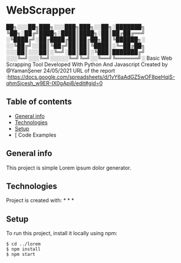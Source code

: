 # WebScrapper

██╗░░░██╗███╗░░░███╗███╗░░██╗░███████╗
╚██╗░██╔╝████╗░████║████╗░██║██╔██╔══╝
░╚████╔╝░██╔████╔██║██╔██╗██║╚██████╗░
░░╚██╔╝░░██║╚██╔╝██║██║╚████║░╚═██╔██╗
░░░██║░░░██║░╚═╝░██║██║░╚███║███████╔╝
░░░╚═╝░░░╚═╝░░░░░╚═╝╚═╝░░╚══╝╚══════╝░
Basic Web Scrapping Tool Developed With Python And Javascript
Created by @YamanŞener 24/05/2021
URL of the report :https://docs.google.com/spreadsheets/d/1vY6aAdGZ5wOF8peHqiS-qhmSjcesh_w9ER-IX0gApj8/edit#gid=0
## Table of contents
* [General info](#general-info)
* [Technologies](#technologies)
* [Setup](#setup)
* [ Code Examples

## General info
This project is simple Lorem ipsum dolor generator.
	
## Technologies
Project is created with:
* 
* 
* 
	
## Setup
To run this project, install it locally using npm:

```
$ cd ../lorem
$ npm install
$ npm start
```
